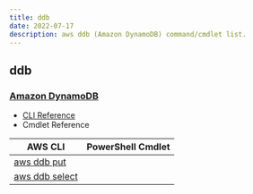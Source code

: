 ```yaml
---
title: ddb
date: 2022-07-17
description: aws ddb (Amazon DynamoDB) command/cmdlet list.
---
```


## ddb

### [Amazon DynamoDB](https://aws.amazon.com/dynamodb/)

* [CLI Reference](https://docs.aws.amazon.com/cli/latest/reference/ddb/index.html)
* Cmdlet Reference

|AWS CLI|PowerShell Cmdlet|
|----|----|
|[aws ddb put](https://docs.aws.amazon.com/cli/latest/reference/ddb/put.html)||
|[aws ddb select](https://docs.aws.amazon.com/cli/latest/reference/ddb/select.html)||

